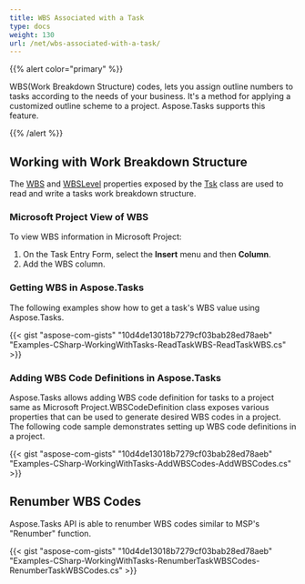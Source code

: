 ```yaml
---
title: WBS Associated with a Task
type: docs
weight: 130
url: /net/wbs-associated-with-a-task/
---
```


{{% alert color="primary" %}} 

WBS(Work Breakdown Structure) codes, lets you assign outline numbers to tasks according to the needs of your business. It's a method for applying a customized outline scheme to a project. Aspose.Tasks supports this feature.

{{% /alert %}} 
## **Working with Work Breakdown Structure**
The [WBS](https://apireference.aspose.com/tasks/net/aspose.tasks/tsk/fields/wbs) and [WBSLevel](https://apireference.aspose.com/tasks/net/aspose.tasks/tsk/fields/wbslevel) properties exposed by the [Tsk](https://apireference.aspose.com/tasks/net/aspose.tasks/tsk) class are used to read and write a tasks work breakdown structure.
### **Microsoft Project View of WBS**
To view WBS information in Microsoft Project:

1. On the Task Entry Form, select the **Insert** menu and then **Column**.
2. Add the WBS column.
### **Getting WBS in Aspose.Tasks**
The following examples show how to get a task's WBS value using Aspose.Tasks.

{{< gist "aspose-com-gists" "10d4de13018b7279cf03bab28ed78aeb" "Examples-CSharp-WorkingWithTasks-ReadTaskWBS-ReadTaskWBS.cs" >}}
### **Adding WBS Code Definitions in Aspose.Tasks**
Aspose.Tasks allows adding WBS code definition for tasks to a project same as Microsoft Project.WBSCodeDefinition class exposes various properties that can be used to generate desired WBS codes in a project. The following code sample demonstrates setting up WBS code definitions in a project.



{{< gist "aspose-com-gists" "10d4de13018b7279cf03bab28ed78aeb" "Examples-CSharp-WorkingWithTasks-AddWBSCodes-AddWBSCodes.cs" >}}
## **Renumber WBS Codes**
Aspose.Tasks API is able to renumber WBS codes similar to MSP's "Renumber" function.

{{< gist "aspose-com-gists" "10d4de13018b7279cf03bab28ed78aeb" "Examples-CSharp-WorkingWithTasks-RenumberTaskWBSCodes-RenumberTaskWBSCodes.cs" >}}
